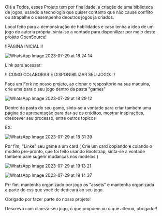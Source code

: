 Olá a Todos, esses Projeto tem por finalidade, a criação de uma biblioteca de jogos, usando a tecnologia que quiser contanto que não cause conflito ou atrapalhe o desempenho deoutros jogos ja criados. 

Local feito para a demonstração de habilidades e caso tenha a idea de um jogo de autoria própria, sinta-se a vontade para disponilizar por meio deste projeto OpenSource!

!!PAGINA INICIAL !!

![WhatsApp Image 2023-07-29 at 18 24 14](https://github.com/ArthurTaveira/prototype/assets/127631387/865bb277-b01d-4e4f-838e-dcf7863f8bf1)

Link para acessar:

!! COMO COLABORAR E DISPONIBILIZAR SEU JOGO: !!

Faça um Fork no nosso projeto, ao clonar o respositório na sua máquina, crie uma para o seu jogo dentro da pasta "games"

![WhatsApp Image 2023-07-29 at 18 29 12](https://github.com/ArthurTaveira/prototype/assets/127631387/cd000412-dbf8-4c06-aa3b-5e122c41e265)

Dentro da pasta do seu game, sinta-se a vontade para criar tambem uma página de apresentação para dar-se os créditos, mostrar inspirações, drescever seu processo, entre outros topicos 

EX:

![WhatsApp Image 2023-07-29 at 18 31 39](https://github.com/ArthurTaveira/prototype/assets/127631387/2b7ef3c4-a2e7-44d7-b839-f01970bf7ccd)

Por fim, "Linke" seu game a um card ( Crie um card copiando e colando o modelo pre-pronto, que foi feito usando Bootstrap, sinta-se a vontade tambem pare sugerir mudanças nos modelos )

![WhatsApp Image 2023-07-29 at 19 13 21](https://github.com/ArthurTaveira/prototype/assets/127631387/0d14bf69-24b5-4866-8a99-6768b85920cd)

![WhatsApp Image 2023-07-29 at 19 14 37](https://github.com/ArthurTaveira/prototype/assets/127631387/bcf52923-9a9a-4f17-8444-5fe3b22c5f44)

Prr fim, mantenha organizado por jogo os "assets" e mantenha organizada a parte do css que você de dedicará ao seu jogo.

Obrigado por fazer parte do nosso projeto!

Descreva com clareza seu jogo, o que propoem ou o que alterou, obrigado!!


